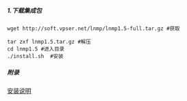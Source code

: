 ##### 1.下载集成包
    wget http://soft.vpser.net/lnmp/lnmp1.5-full.tar.gz #获取
    
    tar zxf lnmp1.5.tar.gz #解压
    cd lnmp1.5 #进入目录
    ./install.sh  #安装

##### 附录
[安装说明](https://lnmp.org/install.html)